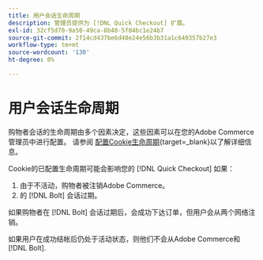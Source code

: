 ```yaml
---
title: 用户会话生命周期
description: 管理员提供为 [!DNL Quick Checkout] 扩展。
exl-id: 32cf5d70-9a50-49ca-8b40-5f04bc1e24b7
source-git-commit: 2f14cd437be6d48e24e56b3b31a1c640357b27e3
workflow-type: tm+mt
source-wordcount: '130'
ht-degree: 0%

---
```


# 用户会话生命周期

购物者会话的生命周期由多个因素决定，这些因素可以在您的Adobe Commerce管理员中进行配置。 请参阅 [配置Cookie生命周期](https://experienceleague.adobe.com/docs/commerce-admin/customers/customer-accounts/configure/customer-online-options.html){target=_blank}以了解详细信息。

Cookie的已配置生命周期可能会影响您的 [!DNL Quick Checkout] 如果：

1. 由于不活动，购物者被注销Adobe Commerce。
1. 的 [!DNL Bolt] 会话过期。

如果购物者在 [!DNL Bolt] 会话过期后，会成功下达订单，但用户会从两个网络注销。

如果用户在成功结帐后仍处于活动状态，则他们不会从Adobe Commerce和 [!DNL Bolt].
